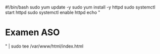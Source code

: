 #!/bin/bash
sudo yum update -y
sudo yum install -y httpd
sudo systemctl start httpd
sudo systemctl enable httpd
echo "<html><body><h1>Examen ASO</h1></body></html>" | sudo tee /var/www/html/index.html
